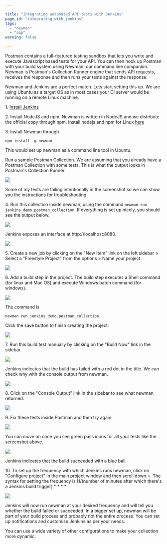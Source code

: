 ```yaml
---

title: "Integrating automated API tests with Jenkins"
page_id: "integrating_with_jenkins"
tags: 
  - "newman"
  - "app"
warning: false

---
```


Postman contains a full-featured testing sandbox that lets you write and execute Javascript based tests for your API. You can then hook up Postman with your build system using Newman, our command line companion. Newman is Postman's Collection Runner engine that sends API requests, receives the response and then runs your tests against the response.

Newman and Jenkins are a perfect match. Lets start setting this up. We are using Ubuntu as a target OS as in most cases your CI server would be running on a remote Linux machine.

1\. [Install Jenkins][0]

2\. Install NodeJS and npm. Newman is written in NodeJS and we distribute the official copy through npm. Install nodejs and npm for Linux [here][1]

3\. Install Newman through 
    
    npm install -g newman

This would set up newman as a command line tool in Ubuntu.

Run a sample Postman Collection. We are assuming that you already have a Postman Collection with some tests. This is what the output looks in Postman's Collection Runner.

[![](https://www.postman.com/img/v1/docs/integrating_with_jenkins/integrating_with_jenkins_1.png)
][2]

Some of my tests are failing intentionally in the screenshot so we can show you the instructions for troubleshooting.

4\. Run this collection inside newman, using the command `newman run jenkins_demo.postman_collection`. If everything is set up nicely, you should see the output below.

[![](https://www.postman.com/img/v1/docs/integrating_with_jenkins/integrating_with_jenkins_2.png)
][3]

Jenkins exposes an interface at http://localhost:8080\.

[![](https://www.postman.com/img/v1/docs/integrating_with_jenkins/integrating_with_jenkins_3.png)
][4]

5\. Create a new job by clicking on the "New Item" link on the left sidebar \> Select a "Freestyle Project" from the options \> Name your project.

[![](https://www.postman.com/img/v1/docs/integrating_with_jenkins/integrating_with_jenkins_4.png)
][5]

6\. Add a build step in the project. The build step executes a Shell command (for linux and Mac OS) and execute Windows batch command (for windows).

[![](https://www.postman.com/img/v1/docs/integrating_with_jenkins/integrating_with_jenkins_5.png)
][6]

The command is

    newman run jenkins_demo.postman_collection.

Click the save button to finish creating the project.

[![](https://www.postman.com/img/v1/docs/integrating_with_jenkins/integrating_with_jenkins_6.png)
][7]

7\. Run this build test manually by clicking on the "Build Now" link in the sidebar.

[![](https://www.postman.com/img/v1/docs/integrating_with_jenkins/integrating_with_jenkins_7.png)
][8]

Jenkins indicates that the build has failed with a red dot in the title. We can check why with the console output from newman.

[![](https://www.postman.com/img/v1/docs/integrating_with_jenkins/integrating_with_jenkins_8.png)
][9]

8\. Click on the "Console Output" link in the sidebar to see what newman returned.

[![](https://www.postman.com/img/v1/docs/integrating_with_jenkins/integrating_with_jenkins_9.png)
][10]

9\. Fix these tests inside Postman and then try again.

[![](https://www.postman.com/img/v1/docs/integrating_with_jenkins/integrating_with_jenkins_10.png)
][11]

You can move on once you see green pass icons for all your tests like the screenshot above.

[![](https://www.postman.com/img/v1/docs/integrating_with_jenkins/integrating_with_jenkins_11.png)
][12]

Jenkins indicates that the build succeeded with a blue ball.

10\. To set up the frequency with which Jenkins runs newman, click on "Configure project" in the main project window and then scroll down.=. The syntax for setting the frequency is H/(number of minutes after which there's a Jenkins build trigger) \* \* \* \*

[![](https://www.postman.com/img/v1/docs/integrating_with_jenkins/integrating_with_jenkins_12.png)
][13]

Jenkins will now run newman at your desired frequency and will tell you whether the build failed or succeeded. In a bigger set up, newman will be part of your build process and probably not the entire process. You can set up notifications and customise Jenkins as per your needs.

You can use a wide variety of other configurations to make your collection more dynamic.


[0]: https://wiki.jenkins-ci.org/display/JENKINS/Installing+Jenkins+on+Ubuntu
[1]: https://docs.npmjs.com/downloading-and-installing-node-js-and-npm
[2]: https://www.postman.com/img/v1/docs/integrating_with_jenkins/integrating_with_jenkins_1.png
[3]: https://www.postman.com/img/v1/docs/integrating_with_jenkins/integrating_with_jenkins_2.png
[4]: https://www.postman.com/img/v1/docs/integrating_with_jenkins/integrating_with_jenkins_3.png
[5]: https://www.postman.com/img/v1/docs/integrating_with_jenkins/integrating_with_jenkins_4.png
[6]: https://www.postman.com/img/v1/docs/integrating_with_jenkins/integrating_with_jenkins_5.png
[7]: https://www.postman.com/img/v1/docs/integrating_with_jenkins/integrating_with_jenkins_6.png
[8]: https://www.postman.com/img/v1/docs/integrating_with_jenkins/integrating_with_jenkins_7.png
[9]: https://www.postman.com/img/v1/docs/integrating_with_jenkins/integrating_with_jenkins_8.png
[10]: https://www.postman.com/img/v1/docs/integrating_with_jenkins/integrating_with_jenkins_9.png
[11]: https://www.postman.com/img/v1/docs/integrating_with_jenkins/integrating_with_jenkins_10.png
[12]: https://www.postman.com/img/v1/docs/integrating_with_jenkins/integrating_with_jenkins_11.png
[13]: https://www.postman.com/img/v1/docs/integrating_with_jenkins/integrating_with_jenkins_12.png
